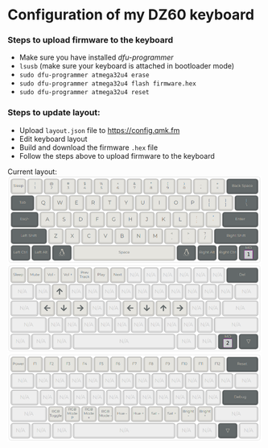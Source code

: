 # Configuration of my DZ60 keyboard

### Steps to upload firmware to the keyboard
* Make sure you have installed *dfu-programmer*
* `lsusb` (make sure your keyboard is attached in bootloader mode)
* `sudo dfu-programmer atmega32u4 erase`
* `sudo dfu-programmer atmega32u4 flash firmware.hex`
* `sudo dfu-programmer atmega32u4 reset`

### Steps to update layout:
* Upload `layout.json` file to https://config.qmk.fm
* Edit keyboard layout
* Build and download the firmware `.hex` file
* Follow the steps above to upload firmware to the keyboard

Current layout:
![Layer 1](https://raw.githubusercontent.com/dim1tri/keyboard/master/layer1.png)
![Layer 2](https://raw.githubusercontent.com/dim1tri/keyboard/master/layer2.png)
![Layer 3](https://raw.githubusercontent.com/dim1tri/keyboard/master/layer3.png)

